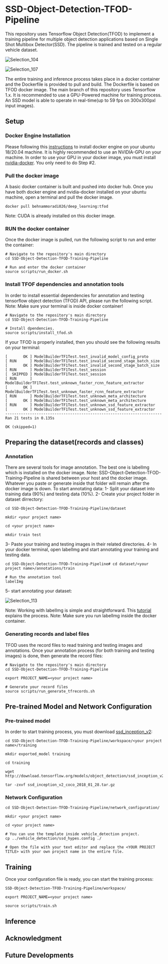# SSD-Object-Detection-TFOD-Pipeline
This repository uses Tensorflow Object Detection(TFOD) to implement a training pipeline for multiple object detection applications based on Single Shot Multibox Detector(SSD). The pipeline is trained and tested on a regular vehicle dataset. 

![Selection_104](https://user-images.githubusercontent.com/47978272/143666316-8d11f028-fbb6-446f-9668-32f39d5b8acb.png)

![Selection_107](https://user-images.githubusercontent.com/47978272/143666457-299d1921-3508-411a-9d69-fbe1c1b6c6d0.png)


The entire training and inference process takes place in a docker container and the Dockerfile is provided to pull and build. The Dockerfile is based on TFOD docker image. The main branch of this repository uses Tensorflow 1.x. It is recommended to use a GPU-Powered machine for training process. 
An SSD model is able to operate in real-time(up to 59 fps on 300x300pxl input images).  

## Setup
### Docker Engine Installation
Please following this [instructions](https://docs.docker.com/engine/install/ubuntu/) to install docker engine on your ubuntu 18/20.04 machine.
It is highly recommended to use an NVIDIA-GPU on your machine. In order to use your GPU in your docker image, you must install [nvidia-docker](https://cnvrg.io/how-to-setup-docker-and-nvidia-docker-2-0-on-ubuntu-18-04/). You only need to do Step #2. 

### Pull the docker image
A basic docker container is built and pushed into docker hub. Once you have both docker engine and nvidia-docker installed on your ubuntu machine, open a terminal and pull the docker image.
```
docker pull behnammoradi026/deep_learning:tfod
```
Note: CUDA is already installed on this docker image.


### RUN the docker container
Once the docker image is pulled, run the following script to run and enter the container:

```
# Navigate to the repository's main directory
cd SSD-Object-Detection-TFOD-Training-Pipeline

# Run and enter the docker container
source scripts/run_docker.sh

```
### Install TFOF dependencies and annotation tools
In order to install essential dependencies for annotation and testing tensorflow object detection (TFOD) API, please run the following script. 
Note: Make sure your terminal is inside docker container!

```
# Navigate to the repository's main directory
cd SSD-Object-Detection-TFOD-Training-Pipeline

# Install dpendencies.
source scripts/install_tfod.sh

```
If your TFOD is properly installed, then you should see the following results on your terminal:

```
[       OK ] ModelBuilderTF1Test.test_invalid_model_config_proto
[ RUN      ] ModelBuilderTF1Test.test_invalid_second_stage_batch_size
[       OK ] ModelBuilderTF1Test.test_invalid_second_stage_batch_size
[ RUN      ] ModelBuilderTF1Test.test_session
[  SKIPPED ] ModelBuilderTF1Test.test_session
[ RUN      ] ModelBuilderTF1Test.test_unknown_faster_rcnn_feature_extractor
[       OK ] ModelBuilderTF1Test.test_unknown_faster_rcnn_feature_extractor
[ RUN      ] ModelBuilderTF1Test.test_unknown_meta_architecture
[       OK ] ModelBuilderTF1Test.test_unknown_meta_architecture
[ RUN      ] ModelBuilderTF1Test.test_unknown_ssd_feature_extractor
[       OK ] ModelBuilderTF1Test.test_unknown_ssd_feature_extractor
----------------------------------------------------------------------
Ran 21 tests in 0.135s

OK (skipped=1)
```


## Preparing the dataset(records and classes)
### Annotation
There are several tools for image annotation. The best one is labelImg which is installed on the docker image.
Note: SSD-Object-Detection-TFOD-Training-Pipeline is shared between your host and the docker image. Whatever you paste or generate inside that folder will remain after the docker image is down.
To start annotating data:
1- Split your dataset into training data (90%) and testing data (10%).
2- Create your project folder in dataset dirrectory:
```
cd SSD-Object-Detection-TFOD-Training-Pipeline/dataset

mkdir <your project name>

cd <your project name>

mkdir train test
```
3- Paste your training and testing images in their related directories.
4- In your docker terminal, open labelImg and start annotating your training and testing data.
```
cd SSD-Object-Detection-TFOD-Training-Pipeline# cd dataset/<your project name>/annotations/train

# Run the annotation tool
labelImg
```
5- start annotating your dataset:

![Selection_113](https://user-images.githubusercontent.com/47978272/143763292-70640868-6c4d-4a1a-9b20-64dcfc914158.png)

Note: Working with labelImg is simple and straightforward. This [tutorial](https://www.youtube.com/watch?v=Tlvy-eM8YO4) explains the process.
Note: Make sure you run labelImg inside the docker container.

### Generating records and label files
TFOD uses the record files to read training and testing images and annotations.
Once your annotation process (for both training and testing images) is done, then generate the record files:

```
# Navigate to the repository's main directory
cd SSD-Object-Detection-TFOD-Training-Pipeline

export PROJECT_NAME=<your project name>

# Generate your record files
source scripts/run_generate_tfrecords.sh
```


## Pre-trained Model and Network Configuration
### Pre-trained model
In order to start training process, you must download [ssd_inception_v2](https://github.com/tensorflow/models/blob/master/research/object_detection/g3doc/tf1_detection_zoo.md):

```
cd SSD-Object-Detection-TFOD-Training-Pipeline/workspace/<your project name>/training

mkdir exported_model training

cd training

wget http://download.tensorflow.org/models/object_detection/ssd_inception_v2_coco_2018_01_28.tar.gz

tar -zxvf ssd_inception_v2_coco_2018_01_28.tar.gz
```


### Network Configuration

```
cd SSD-Object-Detection-TFOD-Training-Pipeline/network_configuration/

mkdir <your project name>

cd <your project name>

# You can use the template inside vehicle_detection project.
cp ../vehicle_detection/ssd_hypes.config ./

# Open the file with your text editor and replace the <YOUR PROJECT TITLE> with your own project name in the entire file.
```

## Training
Once your configuration file is ready, you can start the training process:

```
SSD-Object-Detection-TFOD-Training-Pipeline/workspace/

export PROJECT_NAME=<your project name>

source scripts/train.sh

```

## Inference

## Acknowledgment

## Future Developments
